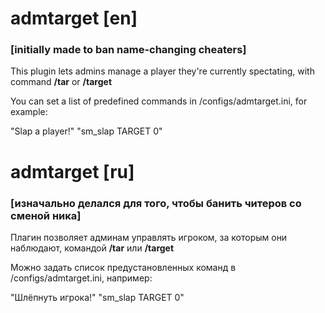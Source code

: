 # admtarget [en]
### [initially made to ban name-changing cheaters]
This plugin lets admins manage a player they're currently spectating, with command **/tar** or **/target**

You can set a list of predefined commands in /configs/admtarget.ini, for example: 

"Slap a player!" "sm_slap TARGET 0"

# admtarget [ru]
### [изначально делался для того, чтобы банить читеров со сменой ника]
Плагин позволяет админам управлять игроком, за которым они наблюдают, командой **/tar** или **/target**

Можно задать список предустановленных команд в /configs/admtarget.ini, например:

"Шлёпнуть игрока!" "sm_slap TARGET 0"
